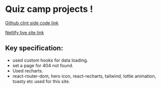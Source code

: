 # Quiz camp projects !


[Github clint side code link](https://github.com/programming-hero-web-course2/b6-quiz-crackerz-atikdev-bd.git)


[Netlify live site link](https://quiz-camp-site.netlify.app/)

## Key specification:
* used custom hooks for data loading.
* set a page for 404 not found.
* Used recharts.
* react-router-dom, hero icon, react-recharts, tailwind, lottie animation, toasty etc used for this site.